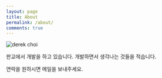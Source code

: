 ```yaml
---
layout: page
title: About
permalink: /about/
comments: true
---
```


<img class="site-profile" src="//s.gravatar.com/avatar/680de21d417dcf6d004b46c8cf93689d?s=250" alt="derek choi" />

판교에서 개발을 하고 있습니다.
개발하면서 생각나는 것들을 적습니다.

연락을 원하시면 메일을 보내주세요.